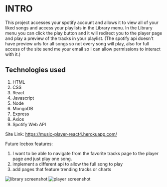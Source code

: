 # INTRO

This project accesses your spotify account and allows it to view all of your liked songs and access your playlists in the Library menu. In the Library menu you can click the play button and it will redirect you to the player page and play a preview of the tracks in your playlist. (The spotify api doesn't have preview urls for all songs so not every song will play, also for full access of the site send me your email so I can allow permissions to interact with it.)

## Technologies used

1. HTML
2. CSS
3. React
4. Javascript
5. Node
6. MongoDB
7. Express
8. Axios
9. Spotify Web API


Site Link:
https://music-player-react4.herokuapp.com/



Future Icebox features: 
1. I want to be able to navigate from the favorite tracks page to the player page and just play one song.
2. implement a different api to allow the full song to play
3. add pages that feature trending tracks or charts

![library screenshot](https://i.imgur.com/sSVmINd.png)
![player screenshot](https://i.imgur.com/g2TGtPT.png)
